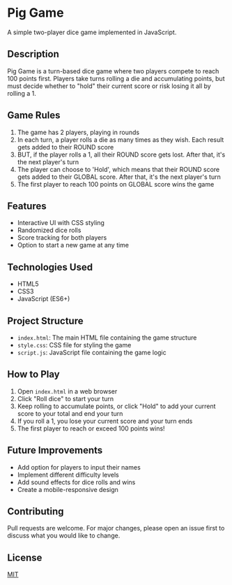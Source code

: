 # Pig Game

A simple two-player dice game implemented in JavaScript.

## Description

Pig Game is a turn-based dice game where two players compete to reach 100 points first. Players take turns rolling a die and accumulating points, but must decide whether to "hold" their current score or risk losing it all by rolling a 1.

## Game Rules

1. The game has 2 players, playing in rounds
2. In each turn, a player rolls a die as many times as they wish. Each result gets added to their ROUND score
3. BUT, if the player rolls a 1, all their ROUND score gets lost. After that, it's the next player's turn
4. The player can choose to 'Hold', which means that their ROUND score gets added to their GLOBAL score. After that, it's the next player's turn
5. The first player to reach 100 points on GLOBAL score wins the game

## Features

- Interactive UI with CSS styling
- Randomized dice rolls
- Score tracking for both players
- Option to start a new game at any time

## Technologies Used

- HTML5
- CSS3
- JavaScript (ES6+)

## Project Structure

- `index.html`: The main HTML file containing the game structure
- `style.css`: CSS file for styling the game
- `script.js`: JavaScript file containing the game logic

## How to Play

1. Open `index.html` in a web browser
2. Click "Roll dice" to start your turn
3. Keep rolling to accumulate points, or click "Hold" to add your current score to your total and end your turn
4. If you roll a 1, you lose your current score and your turn ends
5. The first player to reach or exceed 100 points wins!

## Future Improvements

- Add option for players to input their names
- Implement different difficulty levels
- Add sound effects for dice rolls and wins
- Create a mobile-responsive design

## Contributing

Pull requests are welcome. For major changes, please open an issue first to discuss what you would like to change.

## License

[MIT](https://choosealicense.com/licenses/mit/)
